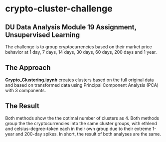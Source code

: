 # crypto-cluster-challenge
## DU Data Analysis Module 19 Assignment, Unsupervised Learning
The challenge is to group cryptocurrencies based on their market price behavior at 1 day, 7 days, 14 days, 30 days, 60 days, 200 days and 1 year.

## The Approach
**Crypto_Clustering.ipynb** creates clusters based on the full original data and based on transformed data using Principal Component Analysis (PCA) with 3 components.

## The Result

Both methods show the the optimal number of clusters as 4. Both methods group the the cryptocurrencies into the same cluster groups, with ethlend and celsius-degree-token each in their own group due to their extreme 1-year and 200-day spikes. In short, the result of both analyses are the same.
